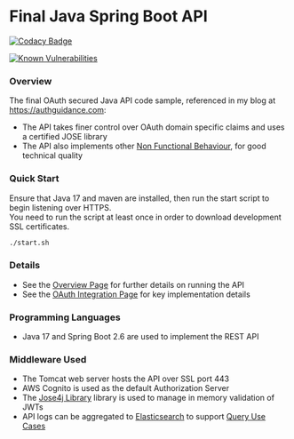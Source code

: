 # Final Java Spring Boot API

[![Codacy Badge](https://app.codacy.com/project/badge/Grade/599ddc4dabcc4810b6ac9af8ddc8bc20)](https://www.codacy.com/gh/gary-archer/oauth.apisample.javaspringboot/dashboard?utm_source=github.com&amp;utm_medium=referral&amp;utm_content=gary-archer/oauth.apisample.javaspringboot&amp;utm_campaign=Badge_Grade)

[![Known Vulnerabilities](https://snyk.io/test/github/gary-archer/oauth.apisample.javaspringboot/badge.svg?targetFile=pom.xml&x=3)](https://snyk.io/test/github/gary-archer/oauth.apisample.javaspringboot?targetFile=pom.xml&x=3)

### Overview 

The final OAuth secured Java API code sample, referenced in my blog at https://authguidance.com:

- The API takes finer control over OAuth domain specific claims and uses a certified JOSE library
- The API also implements other [Non Functional Behaviour](https://authguidance.com/2017/10/08/corporate-code-sample-core-behavior/), for good technical quality

### Quick Start

Ensure that Java 17 and maven are installed, then run the start script to begin listening over HTTPS.\
You need to run the script at least once in order to download development SSL certificates.

```bash
./start.sh
```

### Details

* See the [Overview Page](https://authguidance.com/2019/03/24/java-spring-boot-api-overview/) for further details on running the API
* See the [OAuth Integration Page](https://authguidance.com/2019/03/24/java-spring-boot-api-coding-key-points/) for key implementation details

### Programming Languages

* Java 17 and Spring Boot 2.6 are used to implement the REST API

### Middleware Used

* The Tomcat web server hosts the API over SSL port 443
* AWS Cognito is used as the default Authorization Server
* The [Jose4j Library](https://bitbucket.org/b_c/jose4j/wiki/Home) library is used to manage in memory validation of JWTs
* API logs can be aggregated to [Elasticsearch](https://authguidance.com/2019/07/19/log-aggregation-setup/) to support [Query Use Cases](https://authguidance.com/2019/08/02/intelligent-api-platform-analysis/)
